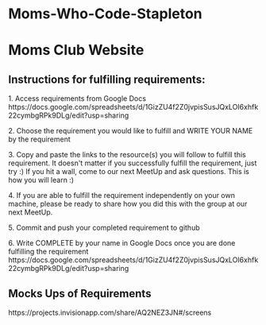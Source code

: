 # Moms-Who-Code-Stapleton
<h1>Moms Club Website</h1>
 
  <h2>Instructions for fulfilling requirements:</h2>
  	<p>1.  Access requirements from Google Docs https://docs.google.com/spreadsheets/d/1GizZU4f2Z0jvpisSusJQxLOI6xhfk22cymbgRPk9DLg/edit?usp=sharing</p>
  	<p>2.  Choose the requirement you would like to fulfill and WRITE YOUR NAME by the requirement</p>
  	<p>3.  Copy and paste the links to the resource(s) you will follow to fulfill this requirement.  It doesn't matter if you successfully fulfill the requirement, just try :) If you hit a wall, come to our next MeetUp and ask questions.  This is how you will learn :)</p>
  	<p>4.  If you are able to fulfill the requirement independently on your own machine, please be ready to share how you did this with the group at our next MeetUp.</p>
  	<p>5.  Commit and push your completed requirement to github</p>
  	<p>6.  Write COMPLETE by your name in Google Docs once you are done fulfilling the requirement https://docs.google.com/spreadsheets/d/1GizZU4f2Z0jvpisSusJQxLOI6xhfk22cymbgRPk9DLg/edit?usp=sharing</p>

<h2>Mocks Ups of Requirements</h2>
<p>https://projects.invisionapp.com/share/AQ2NEZ3JN#/screens</p>
